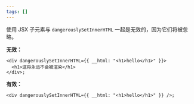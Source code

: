```yaml
---
tags: []
---
```


使用 JSX 子元素与 `dangerouslySetInnerHTML` 一起是无效的，因为它们将被忽略。

**无效：**

```tsx
<div dangerouslySetInnerHTML={{ __html: "<h1>hello</h1>" }}>
  <h1>这将永远不会被渲染</h1>
</div>;
```

**有效：**

```tsx
<div dangerouslySetInnerHTML={{ __html: "<h1>hello</h1>" }} />;
```
